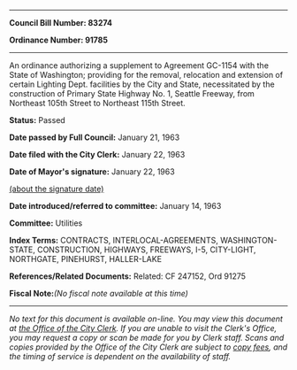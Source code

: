 

********

**Council Bill Number: 83274**
   
**Ordinance Number: 91785**
********

 An ordinance authorizing a supplement to Agreement GC-1154 with the State of Washington; providing for the removal, relocation and extension of certain Lighting Dept. facilities by the City and State, necessitated by the construction of Primary State Highway No. 1, Seattle Freeway, from Northeast 105th Street to Northeast 115th Street.

**Status:** Passed
   
**Date passed by Full Council:** January 21, 1963
   
**Date filed with the City Clerk:** January 22, 1963
   
**Date of Mayor's signature:** January 22, 1963
   
[(about the signature date)](/~public/approvaldate.htm)
   
   
   
**Date introduced/referred to committee:** January 14, 1963
   
**Committee:** Utilities
   
   
**Index Terms:** CONTRACTS, INTERLOCAL-AGREEMENTS, WASHINGTON-STATE, CONSTRUCTION, HIGHWAYS, FREEWAYS, I-5, CITY-LIGHT, NORTHGATE, PINEHURST, HALLER-LAKE

**References/Related Documents:** Related: CF 247152, Ord 91275

**Fiscal Note:**_(No fiscal note available at this time)_
********

_No text for this document is available on-line. You may view this document at [the Office of the City Clerk](http://www.seattle.gov/leg/clerk/contactUs.htm). If you are unable to visit the Clerk's Office, you may request a copy or scan be made for you by Clerk staff. Scans and copies provided by the Office of the City Clerk are subject to [copy fees](http://clerk.seattle.gov/~public/clerkfees.htm), and the timing of service is dependent on the availability of staff._

